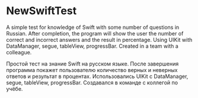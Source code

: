 # NewSwiftTest

A simple test for knowledge of Swift with some number of questions in Russian. 
After completion, the program will show the user the number of correct and incorrect answers and the result in percentage.
Using UIKit with DataManager, segue, tableView, progressBar. Created in a team with a colleague.

Простой тест на знание Swift на русском языке. После завершения программа покажет пользователю количество верных и неверных ответов и результат в процентах.
Использовались UIKit с DataManager, segue, tableView, progressBar. Создавался в команде с коллегой по учёбе. 
